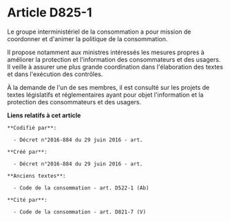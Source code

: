 # Article D825-1

Le groupe interministériel de la consommation a pour mission de coordonner et d'animer la politique de la consommation.

Il propose notamment aux ministres intéressés les mesures propres à améliorer la protection et l'information des
consommateurs et des usagers. Il veille à assurer une plus grande coordination dans l'élaboration des textes et dans
l'exécution des contrôles.

À la demande de l'un de ses membres, il est consulté sur les projets de textes législatifs et réglementaires ayant pour objet
l'information et la protection des consommateurs et des usagers.

**Liens relatifs à cet article**

	**Codifié par**:

	  - Décret n°2016-884 du 29 juin 2016 - art.

	**Créé par**:

	  - Décret n°2016-884 du 29 juin 2016 - art.

	**Anciens textes**:

	  - Code de la consommation - art. D522-1 (Ab)

	**Cité par**:

	  - Code de la consommation - art. D821-7 (V)
